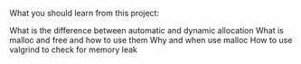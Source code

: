 What you should learn from this project:

What is the difference between automatic and dynamic allocation
What is malloc and free and how to use them
Why and when use malloc
How to use valgrind to check for memory leak

